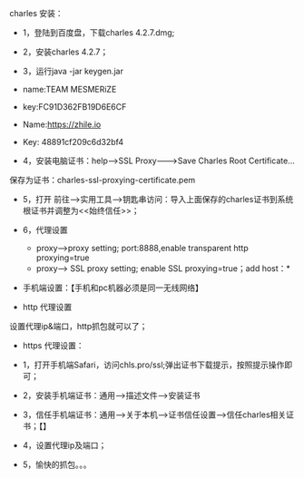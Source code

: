 charles 安装：

+ 1，登陆到百度盘，下载charles 4.2.7.dmg;
+ 2，安装charles 4.2.7；
+ 3，运行java -jar keygen.jar

+ name:TEAM MESMERiZE
+ key:FC91D362FB19D6E6CF

+ Name:https://zhile.io
+ Key: 48891cf209c6d32bf4

+ 4，安装电脑证书：help-->SSL Proxy--->Save Charles Root Certificate...

保存为证书：charles-ssl-proxying-certificate.pem

+ 5，打开 前往-->实用工具-->钥匙串访问：导入上面保存的charles证书到系统根证书并调整为<<始终信任>>；

+ 6，代理设置
  + proxy-->proxy setting; port:8888,enable transparent http proxying=true
  + proxy--> SSL proxy setting; enable SSL proxying=true；add host：*

+ 手机端设置：【手机和pc机器必须是同一无线网络】

+ http 代理设置

设置代理ip&端口，http抓包就可以了；

+ https 代理设置：

+ 1，打开手机端Safari，访问chls.pro/ssl;弹出证书下载提示，按照提示操作即可；
+ 2，安装手机端证书：通用-->描述文件-->安装证书
+ 3，信任手机端证书：通用-->关于本机-->证书信任设置-->信任charles相关证书；【】
+ 4，设置代理ip及端口；
+ 5，愉快的抓包。。。

